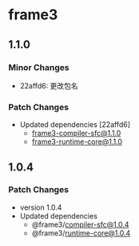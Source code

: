 # frame3

## 1.1.0

### Minor Changes

- 22affd6: 更改包名

### Patch Changes

- Updated dependencies [22affd6]
  - frame3-compiler-sfc@1.1.0
  - frame3-runtime-core@1.1.0

## 1.0.4

### Patch Changes

- version 1.0.4
- Updated dependencies
  - @frame3/compiler-sfc@1.0.4
  - @frame3/runtime-core@1.0.4
